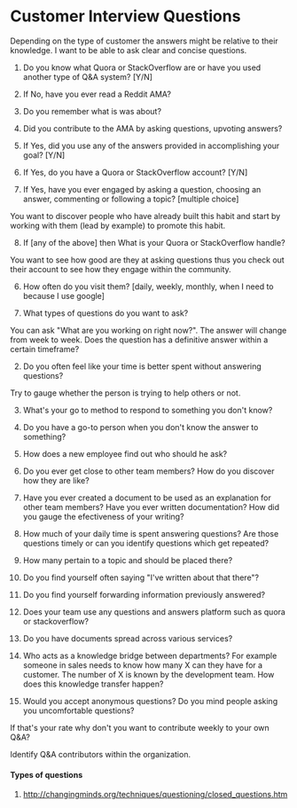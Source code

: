 # Customer Interview Questions

Depending on the type of customer the answers might be relative to their knowledge. I want to be able to ask clear and concise questions.

1. Do you know what Quora or StackOverflow are or have you used another type of Q&A system? [Y/N]

2. If No, have you ever read a Reddit AMA?

3. Do you remember what is was about?

4. Did you contribute to the AMA by asking questions, upvoting answers?

5. If Yes, did you use any of the answers provided in accomplishing your goal? [Y/N]

6. If Yes, do you have a Quora or StackOverflow account? [Y/N]

7. If Yes, have you ever engaged by asking a question, choosing an answer, commenting or following a topic? [multiple choice]

You want to discover people who have already built this habit and start by working with them (lead by example) to promote this habit.

8. If [any of the above] then What is your Quora or StackOverflow handle?

You want to see how good are they at asking questions thus you check out their account to see how they engage within the community.

6. How often do you visit them? [daily, weekly, monthly, when I need to because I use google]



1. What types of questions do you want to ask?

You can ask "What are you working on right now?". The answer will change from week to week. Does the question has a definitive answer within a certain timeframe?

2. Do you often feel like your time is better spent without answering questions?

Try to gauge whether the person is trying to help others or not.

3. What's your go to method to respond to something you don't know?

4. Do you have a go-to person when you don't know the answer to something?

5. How does a new employee find out who should he ask?

6. Do you ever get close to other team members? How do you discover how they are like?

7. Have you ever created a document to be used as an explanation for other team members? Have you ever written documentation? How did you gauge the efectiveness of your writing?

6. How much of your daily time is spent answering questions? Are those questions timely or can you identify questions which get repeated?

7. How many pertain to a topic and should be placed there?

8. Do you find yourself often saying "I've written about that there"?

9. Do you find yourself forwarding information previously answered?

10. Does your team use any questions and answers platform such as quora or stackoverflow?

11. Do you have documents spread across various services?

12. Who acts as a knowledge bridge between departments? For example someone in sales needs to know how many X can they have for a customer. The number of X is known by the development team. How does this knowledge transfer happen?

13. Would you accept anonymous questions? Do you mind people asking you uncomfortable questions?

If that's your rate why don't you want to contribute weekly to your own Q&A?

Identify Q&A contributors within the organization.


#### Types of questions

1. http://changingminds.org/techniques/questioning/closed_questions.htm
